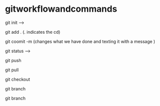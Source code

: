 # gitworkflowandcommands
 git init --> 

 git add . (. indicates the cd)

 git coomit -m (changes what we have done and texting it with a message )

 git status --> 

 git push 

 git pull

 git checkout

 git branch

 git branch <branch name>

 